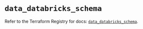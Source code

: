 # `data_databricks_schema`

Refer to the Terraform Registry for docs: [`data_databricks_schema`](https://registry.terraform.io/providers/databricks/databricks/1.59.0/docs/data-sources/schema).
